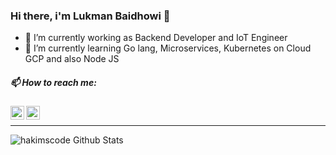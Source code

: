 ### Hi there, i'm Lukman Baidhowi 👋
- 🔭 I’m currently working as Backend Developer and IoT Engineer
- 🌱 I’m currently learning Go lang, Microservices, Kubernetes on Cloud GCP and also Node JS

##### 📫 How to reach me:

[<img align="left" alt="Lukman Baidhowi | LinkedIn" width="22px" src="https://cdn.jsdelivr.net/npm/simple-icons@v3/icons/linkedin.svg" />][linkedin]
[<img align="left" alt="Lukman Baidhowi | Instagram" width="22px" src="https://cdn.jsdelivr.net/npm/simple-icons@v3/icons/instagram.svg" />][instagram]

[instagram]: https://instagram.com/lukman.baidhowi
[linkedin]: https://linkedin.com/in/lukmanbaidhowi

<br/>
<hr/>
<img align="left" alt="hakimscode Github Stats" src="https://github-readme-stats.vercel.app/api?username=lukmanbaidhowi&theme=algolia&show_icons=true">

<!--
**lukmanbaidhowi/lukmanbaidhowi** is a ✨ _special_ ✨ repository because its `README.md` (this file) appears on your GitHub profile.

Here are some ideas to get you started:

- 🔭 I’m currently working on ...
- 🌱 I’m currently learning ...
- 👯 I’m looking to collaborate on ...
- 🤔 I’m looking for help with ...
- 💬 Ask me about ...
- 📫 How to reach me: ...
- 😄 Pronouns: ...
- ⚡ Fun fact: ...
-->
